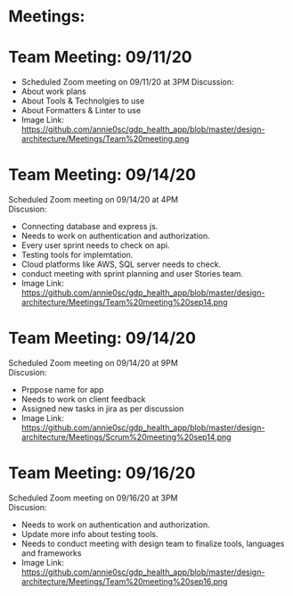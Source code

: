 # Meetings:

# Team Meeting: 09/11/20
- Scheduled Zoom meeting on 09/11/20 at 3PM
Discussion:
- About work plans
- About Tools & Technolgies to use
- About Formatters & Linter to use
- Image Link: https://github.com/annie0sc/gdp_health_app/blob/master/design-architecture/Meetings/Team%20meeting.png

# Team Meeting: 09/14/20
Scheduled Zoom meeting on 09/14/20 at 4PM  
Discusion:
- Connecting database and express js.
- Needs to work on authentication and authorization.
- Every user sprint needs to check on api.
- Testing tools for implemtation.
- Cloud platforms like AWS, SQL server needs to check.
- conduct meeting with sprint planning and user Stories team.
- Image Link: https://github.com/annie0sc/gdp_health_app/blob/master/design-architecture/Meetings/Team%20meeting%20sep14.png

# Team Meeting: 09/14/20
Scheduled Zoom meeting on 09/14/20 at 9PM  
Discusion:
- Prppose name for app
- Needs to work on client feedback
- Assigned new tasks in jira as per discussion
- Image Link: https://github.com/annie0sc/gdp_health_app/blob/master/design-architecture/Meetings/Scrum%20meeting%20sep14.png

# Team Meeting: 09/16/20
Scheduled Zoom meeting on 09/16/20 at 3PM  
Discusion:
- Needs to work on authentication and authorization.
- Update more info about testing tools.
- Needs to conduct meeting with design team to finalize tools, languages and frameworks
- Image Link: https://github.com/annie0sc/gdp_health_app/blob/master/design-architecture/Meetings/Team%20meeting%20sep16.png
